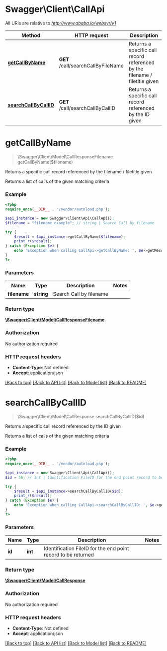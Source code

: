 # Swagger\Client\CallApi

All URIs are relative to *http://www.ababa.io/websvr/v1*

Method | HTTP request | Description
------------- | ------------- | -------------
[**getCallByName**](CallApi.md#getCallByName) | **GET** /call/searchCallByFileName | Returns a specific call record referenced by the filename / filetitle given
[**searchCallByCallID**](CallApi.md#searchCallByCallID) | **GET** /call/searchCallByCallID | Returns a specific call record referenced by the ID given


# **getCallByName**
> \Swagger\Client\Model\CallResponseFilename getCallByName($filename)

Returns a specific call record referenced by the filename / filetitle given

Returns a list of calls of the given matching criteria

### Example
```php
<?php
require_once(__DIR__ . '/vendor/autoload.php');

$api_instance = new Swagger\Client\Api\CallApi();
$filename = "filename_example"; // string | Search Call by filename

try {
    $result = $api_instance->getCallByName($filename);
    print_r($result);
} catch (Exception $e) {
    echo 'Exception when calling CallApi->getCallByName: ', $e->getMessage(), PHP_EOL;
}
?>
```

### Parameters

Name | Type | Description  | Notes
------------- | ------------- | ------------- | -------------
 **filename** | **string**| Search Call by filename |

### Return type

[**\Swagger\Client\Model\CallResponseFilename**](../Model/CallResponseFilename.md)

### Authorization

No authorization required

### HTTP request headers

 - **Content-Type**: Not defined
 - **Accept**: application/json

[[Back to top]](#) [[Back to API list]](../../README.md#documentation-for-api-endpoints) [[Back to Model list]](../../README.md#documentation-for-models) [[Back to README]](../../README.md)

# **searchCallByCallID**
> \Swagger\Client\Model\CallResponse searchCallByCallID($id)

Returns a specific call record referenced by the ID given

Returns a list of calls of the given matching criteria

### Example
```php
<?php
require_once(__DIR__ . '/vendor/autoload.php');

$api_instance = new Swagger\Client\Api\CallApi();
$id = 56; // int | Identification FileID for the end point record to be returned

try {
    $result = $api_instance->searchCallByCallID($id);
    print_r($result);
} catch (Exception $e) {
    echo 'Exception when calling CallApi->searchCallByCallID: ', $e->getMessage(), PHP_EOL;
}
?>
```

### Parameters

Name | Type | Description  | Notes
------------- | ------------- | ------------- | -------------
 **id** | **int**| Identification FileID for the end point record to be returned |

### Return type

[**\Swagger\Client\Model\CallResponse**](../Model/CallResponse.md)

### Authorization

No authorization required

### HTTP request headers

 - **Content-Type**: Not defined
 - **Accept**: application/json

[[Back to top]](#) [[Back to API list]](../../README.md#documentation-for-api-endpoints) [[Back to Model list]](../../README.md#documentation-for-models) [[Back to README]](../../README.md)

